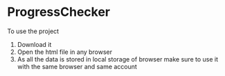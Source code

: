 # ProgressChecker

To use the project

1. Download it
2. Open the html file in any browser
3. As all the data is stored in local storage of browser make sure to use it with the same browser and same account
